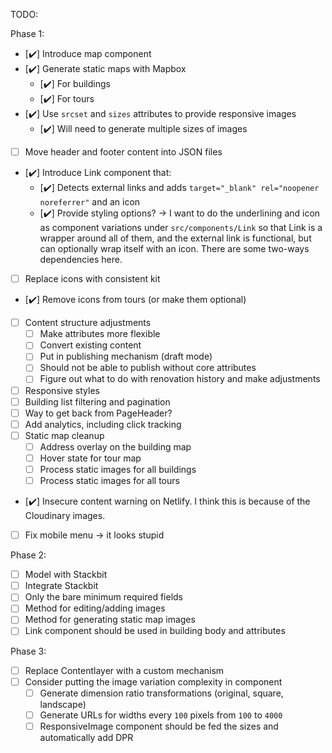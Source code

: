 TODO:

Phase 1:

- [✔️] Introduce map component
- [✔️] Generate static maps with Mapbox
  - [✔️] For buildings
  - [✔️] For tours
- [✔️] Use `srcset` and `sizes` attributes to provide responsive images
  - [✔️] Will need to generate multiple sizes of images
- [ ] Move header and footer content into JSON files
- [✔️] Introduce Link component that:
  - [✔️] Detects external links and adds `target="_blank" rel="noopener noreferrer"` and an icon
  - [✔️] Provide styling options? -> I want to do the underlining and icon as component variations under `src/components/Link` so that Link is a wrapper around all of them, and the external link is functional, but can optionally wrap itself with an icon. There are some two-ways dependencies here.
- [ ] Replace icons with consistent kit
- [✔️] Remove icons from tours (or make them optional)
- [ ] Content structure adjustments
  - [ ] Make attributes more flexible
  - [ ] Convert existing content
  - [ ] Put in publishing mechanism (draft mode)
  - [ ] Should not be able to publish without core attributes
  - [ ] Figure out what to do with renovation history and make adjustments
- [ ] Responsive styles
- [ ] Building list filtering and pagination
- [ ] Way to get back from PageHeader?
- [ ] Add analytics, including click tracking
- [ ] Static map cleanup
  - [ ] Address overlay on the building map
  - [ ] Hover state for tour map
  - [ ] Process static images for all buildings
  - [ ] Process static images for all tours
- [✔️] Insecure content warning on Netlify. I think this is because of the
  Cloudinary images.
- [ ] Fix mobile menu -> it looks stupid

Phase 2:

- [ ] Model with Stackbit
- [ ] Integrate Stackbit
- [ ] Only the bare minimum required fields
- [ ] Method for editing/adding images
- [ ] Method for generating static map images
- [ ] Link component should be used in building body and attributes

Phase 3:

- [ ] Replace Contentlayer with a custom mechanism
- [ ] Consider putting the image variation complexity in component
  - [ ] Generate dimension ratio transformations (original, square, landscape)
  - [ ] Generate URLs for widths every `100` pixels from `100` to `4000`
  - [ ] ResponsiveImage component should be fed the sizes and automatically add DPR
